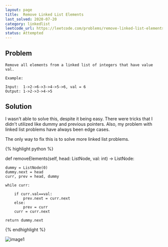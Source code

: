 ```yaml
---
layout: page
title:  Remove Linked List Elements
last_solved: 2020-07-20
category: linkedlist
leetcode_url: https://leetcode.com/problems/remove-linked-list-elements/
status: Attempted
---
```


Problem
-------

```
Remove all elements from a linked list of integers that have value val.

Example:

Input:  1->2->6->3->4->5->6, val = 6
Output: 1->2->3->4->5

```

Solution
----------

I wasn't able to solve this, despite it being easy.
There were tricks that I didn't utilized like dummy and previous pointers.
Also, my problem with linked list problems have always been edge cases.

The only way to fix this is to solve more linked list problems.

{% highlight python %}

def removeElements(self, head: ListNode, val: int) -> ListNode:
            
    dummy = ListNode(0)
    dummy.next = head
    curr, prev = head, dummy
    
    while curr:
    
        if curr.val==val:
            prev.next = curr.next
        else:
            prev = curr
        curr = curr.next
            
    return dummy.next
    
    
{% endhighlight %}


![image1]()